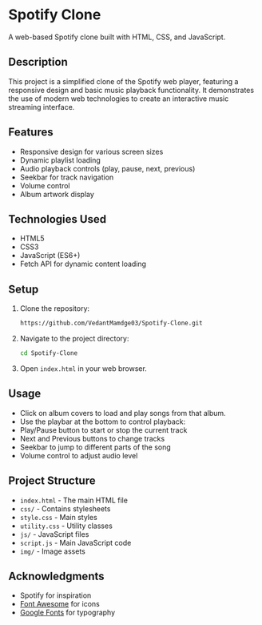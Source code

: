 # Spotify Clone

A web-based Spotify clone built with HTML, CSS, and JavaScript.

## Description

This project is a simplified clone of the Spotify web player, featuring a responsive design and basic music playback functionality. It demonstrates the use of modern web technologies to create an interactive music streaming interface.

## Features

- Responsive design for various screen sizes
- Dynamic playlist loading
- Audio playback controls (play, pause, next, previous)
- Seekbar for track navigation
- Volume control
- Album artwork display

## Technologies Used

- HTML5
- CSS3
- JavaScript (ES6+)
- Fetch API for dynamic content loading

## Setup

1. Clone the repository:
    ```sh
    https://github.com/VedantMamdge03/Spotify-Clone.git
    ```
2. Navigate to the project directory:
    ```sh
    cd Spotify-Clone
    ```
3. Open `index.html` in your web browser.

## Usage

- Click on album covers to load and play songs from that album.
- Use the playbar at the bottom to control playback:
- Play/Pause button to start or stop the current track
- Next and Previous buttons to change tracks
- Seekbar to jump to different parts of the song
- Volume control to adjust audio level

## Project Structure

- `index.html` - The main HTML file
- `css/` - Contains stylesheets
- `style.css` - Main styles
- `utility.css` - Utility classes
- `js/` - JavaScript files
- `script.js` - Main JavaScript code
- `img/` - Image assets

## Acknowledgments

- Spotify for inspiration
- [Font Awesome](https://fontawesome.com/) for icons
- [Google Fonts](https://fonts.google.com/) for typography
